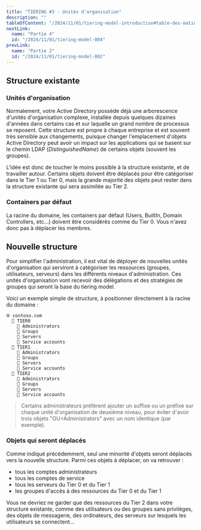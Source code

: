 ```yaml
---
title: "TIERING #3 - Unités d'organisation"
description: ""
tableOfContent: "/2024/11/01/tiering-model-introduction#table-des-matières"
nextLink:
  name: "Partie 4"
  id: "/2024/11/01/tiering-model-004"
prevLink:
  name: "Partie 2"
  id: "/2024/11/01/tiering-model-002"
---
```


## Structure existante

### Unités d'organisation

Normalement, votre Active Directory possède déjà une arborescence d'unités d'organisation complexe, installée depuis quelques dizaines d'années dans certains cas et sur laquelle un grand nombre de processus se reposent. Cette structure est propre à chaque entreprise et est souvent très sensible aux changements, puisque changer l'emplacement d'objets Active Directory peut avoir un impact sur les applications qui se basent sur le chemin LDAP (*DistinguishedName*) de certains objets (souvent les groupes).

L'idée est donc de toucher le moins possible à la structure existante, et de travailler autour. Certains objets doivent être déplacés pour être catégoriser dans le Tier 1 ou Tier 0, mais la grande majorité des objets peut rester dans la structure existante qui sera assimilée au Tier 2.

### Containers par défaut

La racine du domaine, les containers par défaut (Users, BuiltIn, Domain Controllers, etc...) doivent être considérés comme du Tier 0. Vous n'avez donc pas à déplacer les membres.

## Nouvelle structure

Pour simplifier l'administration, il est vital de déployer de nouvelles unités d'organisation qui serviront à catégoriser les ressources (groupes, utilisateurs, serveurs) dans les différents niveaux d'administration. Ces unités d'organisation vont recevoir des délégations et des stratégies de groupes qui seront la base du tiering model.

Voici un exemple simple de structure, à positionner directement à la racine du domaine :

```plaintext
🌐 contoso.com
  📁 TIER0
    📁 Administrators
    📁 Groups
    📁 Servers
    📁 Service accounts
  📁 TIER1
    📁 Administrators
    📁 Groups
    📁 Servers
    📁 Service accounts
  📁 TIER2
    📁 Administrators
    📁 Groups
    📁 Servers
    📁 Service accounts
```

> Certains administrateurs préfèrent ajouter un suffixe ou un préfixe sur chaque unité d'organisation de deuxième niveau, pour éviter d'avoir trois objets "OU=Administrators" avec un nom identique (par exemple).

### Objets qui seront déplacés

Comme indiqué précédemment, seul une minorité d'objets seront déplacés vers la nouvelle structure. Parmi ces objets à déplacer, on va retrouver :

- tous les comptes administrateurs
- tous les comptes de service
- tous les serveurs du Tier 0 et du Tier 1
- les groupes d'accès à des ressources du Tier 0 et du Tier 1

Vous ne devriez ne garder que des ressources du Tier 2 dans votre structure existante, comme des utilisateurs ou des groupes sans privilèges, des objets de messagerie, des ordinateurs, des serveurs sur lesquels les utilisateurs se connectent...